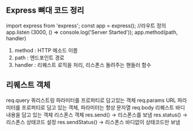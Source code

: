 ## Express 뼈대 코드 정리
import express from 'express';
const app = express();
//라우트 정의
app.listen (3000, () => console.log('Server Started'));
app.method(path, handler)
1. method : HTTP 메소드 이름
2. path : 엔드포인트 경로
3. handler : 리퀘스트 로직을 처리, 리스폰스 돌려주는 핸들러 함수
## 리퀘스트 객체 
req.query 
쿼리스트링 파라미터를 프로퍼티로 담고있는 객체 
req.params
URL 파라미터를 프로퍼티로 담고 있는 객체, 파라미터는 항상 문자열
req.body
리퀘스트 바디 내용을 담고 있는 객체
리스폰스 객체 
res.send()
-> 리스폰스를 보냄 
res.status()
-> 리스폰스 상태코드 설정
res.sendStatus()
-> 리스폰스 바디없이 상태코드만 보냄
